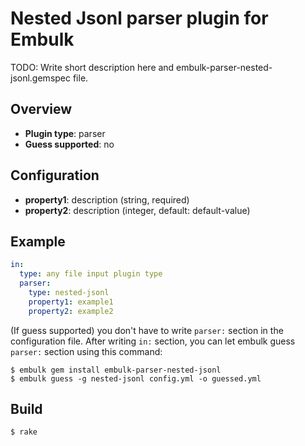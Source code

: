 # Nested Jsonl parser plugin for Embulk

TODO: Write short description here and embulk-parser-nested-jsonl.gemspec file.

## Overview

* **Plugin type**: parser
* **Guess supported**: no

## Configuration

- **property1**: description (string, required)
- **property2**: description (integer, default: default-value)

## Example

```yaml
in:
  type: any file input plugin type
  parser:
    type: nested-jsonl
    property1: example1
    property2: example2
```

(If guess supported) you don't have to write `parser:` section in the configuration file. After writing `in:` section, you can let embulk guess `parser:` section using this command:

```
$ embulk gem install embulk-parser-nested-jsonl
$ embulk guess -g nested-jsonl config.yml -o guessed.yml
```

## Build

```
$ rake
```
